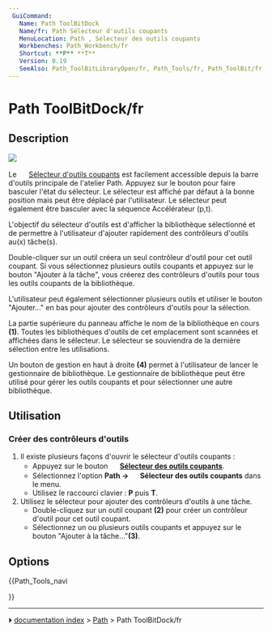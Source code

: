 ```yaml
---
 GuiCommand:
   Name: Path ToolBitDock
   Name/fr: Path Sélecteur d'outils coupants
   MenuLocation: Path , Sélecteur des outils coupants
   Workbenches: Path_Workbench/fr
   Shortcut: **P** **T**
   Version: 0.19
   SeeAlso: Path_ToolBitLibraryOpen/fr, Path_Tools/fr, Path_ToolBit/fr
---
```


# Path ToolBitDock/fr

## Description

![](images/Toolbit_Dock.png )

Le <img alt="" src=images/Path_ToolBitDock.svg  style="width:16px;"> [Sélecteur d\'outils coupants](Path_ToolBitDock/fr.md) est facilement accessible depuis la barre d\'outils principale de l\'atelier Path. Appuyez sur le bouton pour faire basculer l\'état du sélecteur. Le sélecteur est affiché par défaut à la bonne position mais peut être déplacé par l\'utilisateur. Le sélecteur peut également être basculer avec la séquence Accélérateur (p,t).

L\'objectif du sélecteur d\'outils est d\'afficher la bibliothèque sélectionné et de permettre à l\'utilisateur d\'ajouter rapidement des contrôleurs d\'outils au(x) tâche(s).

Double-cliquer sur un outil créera un seul contrôleur d\'outil pour cet outil coupant. Si vous sélectionnez plusieurs outils coupants et appuyez sur le bouton \"Ajouter à la tâche\", vous créerez des contrôleurs d\'outils pour tous les outils coupants de la bibliothèque.

L\'utilisateur peut également sélectionner plusieurs outils et utiliser le bouton \"Ajouter\...\" en bas pour ajouter des contrôleurs d\'outils pour la sélection.

La partie supérieure du panneau affiche le nom de la bibliothèque en cours **(1)**. Toutes les bibliothèques d\'outils de cet emplacement sont scannées et affichées dans le sélecteur. Le sélecteur se souviendra de la dernière sélection entre les utilisations.

Un bouton de gestion en haut à droite **(4)** permet à l\'utilisateur de lancer le gestionnaire de bibliothèque. Le gestionnaire de bibliothèque peut être utilisé pour gérer les outils coupants et pour sélectionner une autre bibliothèque.



## Utilisation



### Créer des contrôleurs d\'outils 

1.  Il existe plusieurs façons d\'ouvrir le sélecteur d\'outils coupants :
    -   Appuyez sur le bouton **<img src="images/Path_ToolBitDock.svg" width=16px> [Sélecteur des outils coupants](Path_ToolBitDock/fr.md)**.
    -   Sélectionnez l\'option **Path → <img src="images/Path_ToolBitDock.svg" width=16px> Sélecteur des outils coupants** dans le menu.
    -   Utilisez le raccourci clavier : **P** puis **T**.
2.  Utilisez le sélecteur pour ajouter des contrôleurs d\'outils à une tâche.
    -   Double-cliquez sur un outil coupant **(2)** pour créer un contrôleur d\'outil pour cet outil coupant.
    -   Sélectionnez un ou plusieurs outils coupants et appuyez sur le bouton \"Ajouter à la tâche\...\"**(3)**.

## Options





{{Path_Tools_navi

}}



---
⏵ [documentation index](../README.md) > [Path](Path_Workbench.md) > Path ToolBitDock/fr
